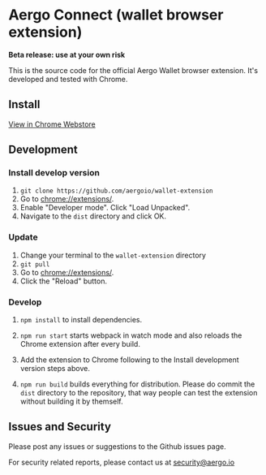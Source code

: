 # Aergo Connect (wallet browser extension)

**Beta release: use at your own risk**

This is the source code for the official Aergo Wallet browser extension. It's developed and tested with Chrome.

## Install

[View in Chrome Webstore](https://chrome.google.com/webstore/detail/iopigoikekfcpcapjlkcdlokheickhpc)

## Development

### Install develop version

1. `git clone https://github.com/aergoio/wallet-extension`
2. Go to [chrome://extensions/](chrome://extensions/).
3. Enable "Developer mode". Click "Load Unpacked".
4. Navigate to the `dist` directory and click OK.

### Update

1. Change your terminal to the `wallet-extension` directory
2. `git pull`
3. Go to [chrome://extensions/](chrome://extensions/).
4. Click the "Reload" button.

### Develop

1. `npm install` to install dependencies.

2. `npm run start` starts webpack in watch mode and also reloads the Chrome extension after every build.

3. Add the extension to Chrome following to the Install development version steps above.

4. `npm run build` builds everything for distribution. Please do commit the `dist` directory to the repository, that way people can test the extension without building it by themself.

## Issues and Security

Please post any issues or suggestions to the Github issues page.

For security related reports, please contact us at security@aergo.io